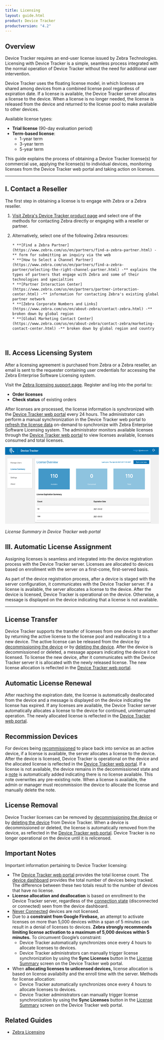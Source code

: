 ```yaml
---
title: Licensing
layout: guide.html
product: Device Tracker
productversion: "4.2"
---
```


## Overview

Device Tracker requires an end-user license issued by Zebra Technologies. Licensing with Device Tracker is a simple, seamless process integrated with the normal operation of Device Tracker without the need for additional user intervention.

Device Tracker uses the floating license model, in which licenses are shared among devices from a combined license pool regardless of expiration date. If a license is available, the Device Tracker server allocates a license to the device. When a license is no longer needed, the license is released from the device and returned to the license pool to make available to other devices.

Available license types:

- **Trial license** (90-day evaluation period)
- **Term-based license**:
  - 1-year term
  - 3-year term
  - 5-year term

This guide explains the process of obtaining a Device Tracker license(s) for commercial use, applying the license(s) to individual devices, monitoring licenses from the Device Tracker web portal and taking action on licenses.

---

## I. Contact a Reseller

The first step in obtaining a license is to engage with Zebra or a Zebra reseller.

1.  [Visit Zebra's Device Tracker product page](https://www.zebra.com/us/en/products/software/mobile-computers/device-tracker.html) and select one of the methods for contacting Zebra directly or engaging with a reseller or partner.
2.  Alternatively, select one of the following Zebra resources:

        * **[Find a Zebra Partner](https://www.zebra.com/us/en/partners/find-a-zebra-partner.html) -** form for submitting an inquiry via the web
        * **[How to Select a Channel Partner](https://www.zebra.com/us/en/partners/find-a-zebra-partner/selecting-the-right-channel-partner.html) -** explains the types of partners that engage with Zebra and some of their technologies and specialties
        * **[Partner Interaction Center](https://www.zebra.com/us/en/partners/partner-interaction-center.html) -** information for contacting Zebra's existing global partner network
        * **[Zebra Corporate Numbers and Links](https://www.zebra.com/us/en/about-zebra/contact-zebra.html) -** broken down by global region
        * **[Global Marketing Contact Center](https://www.zebra.com/us/en/about-zebra/contact-zebra/marketing-contact-center.html) -** broken down by global region and country

    <br>

## II. Access Licensing System

After a licensing agreement is purchased from Zebra or a Zebra reseller, an email is sent to the requester containing user credentials for accessing the Zebra Enterprise Software Licensing system.

<p>Visit the <a href="https://www.zebra.com/us/en/support-downloads/software-licensing.html">Zebra licensing support page</a>. Register and log into the portal to:</p>

- **Order licenses**
- **Check status** of existing orders

After licenses are processed, the license information <!--from the Zebra license portal--> is synchronized with the <a href="../config/#webportal">Device Tracker web portal</a> every 24 hours. The administrator can perform a manual synchronization in the Device Tracker web portal to <a href="../config/#viewlicenseinformation">refresh the license data</a> on-demand to synchronize with Zebra Enterprise Software Licensing system. The administrator monitors available licenses through the <a href="../config/#webportal">Device Tracker web portal</a> to view licenses available, licenses consumed and total licenses.

<img style="height:250px" src="license.png"/>

_License Summary in Device Tracker web portal_

## III. Automatic License Assignment

Assigning licenses is seamless and integrated into the device registration process with the Device Tracker server. Licenses are allocated to devices based on enrollment with the server on a first-come, first-served basis.

As part of the device registration process, after a device is staged with the server configuration, it communicates with the Device Tracker server. If a license is available, the server allocates a license to the device. After the device is licensed, Device Tracker is operational on the device. Otherwise, a message is displayed on the device indicating that a license is not available.

---

## License Transfer

Device Tracker supports the transfer of licenses from one device to another by returning the active license to the license pool and reallocating it to a new device. The active license can be released from the device by [decommissioning the device](../use/#decommissionrecommissiondevice) or by [deleting the device](../setup/#deletedevice). After the device is decommissioned or deleted, a message appears indicating the device it not licensed. To license the new device, after it communicates with the Device Tracker server it is allocated with the newly released license. The new license allocation is reflected in the <a href="../config/#webportal">Device Tracker web portal</a>.

## Automatic License Renewal

After reaching the expiration date, the license is automatically deallocated from the device and a message is displayed on the device indicating the license has expired. If any licenses are available, the Device Tracker server automatically allocates a license to the device for continued, uninterrupted operation. The newly allocated license is reflected in the <a href="../config/#webportal">Device Tracker web portal</a>.

## Recommission Devices

<p>For devices being <a href="../use/#recommissionadevice">recommissioned</a> to place back into service as an active device, if a license is available, the server allocates a license to the device. After the device is licensed, Device Tracker is operational on the device and the allocated license is reflected in the <a href="../config/#webportal">Device Tracker web portal</a>. If a license is not available, the device remains in the decommissioned state and a <a  href="../use/#addeditanote">note</a> is automatically added indicating there is no license available. This note overwrites any pre-existing note. When a license is available, the admin or manager must recommission the device to allocate the license and manually delete the note.</p>

## License Removal

Device Tracker licenses can be removed by [decommissioning the device](../use/#decommissionrecommissiondevice) or by [deleting the device](../setup/#deletedevice) from Device Tracker. When a device is decommissioned or deleted, the license is automatically removed from the device, as reflected in the <a href="../config/#webportal">Device Tracker web portal</a>. Device Tracker is no longer operational on the device until it is relicensed.

## Important Notes

Important information pertaining to Device Tracker licensing:

- The <a href="../config/#webportal">Device Tracker web portal</a> provides the total license count. The <a href="../mgmt/#dashboard">device dashboard</a> provides the total number of devices being tracked. The difference between these two totals result to the number of devices that have no license.
- **License allocation and deallocation** is based on enrollment to the Device Tracker server, regardless of the <a href="../mgmt/#dashboard">connection state</a> (disconnected or connected) seen from the device dashboard.
- [Never Connected](../mgmt/#dashboard) devices are not licensed.
- Due to a **constraint from Google Firebase,** an attempt to activate licenses on more than 5,000 devices within a span of 5 minutes can result in a denial of licenses to devices. **Zebra strongly recommends limiting license activation to a maximum of 5,000 devices within 5 minutes.** To circumvent Google’s constraint:
  - Device Tracker automatically synchronizes once every 4 hours to allocate licenses to devices.
  - Device Tracker administrators can manually trigger license synchronization by using the **Sync Licenses** button in the [License Summary](../config/#viewlicenseinformation) screen on the Device Tracker web portal.
- When **allocating licenses to unlicensed devices,** license allocation is based on license availabilty and the enroll time with the server. Methods for license allocation:
  - Device Tracker automatically synchronizes once every 4 hours to allocate licenses to devices.
  - Device Tracker administrators can manually trigger license synchronization by using the **Sync Licenses** button in the [License Summary](../config/#viewlicenseinformation) screen on the Device Tracker web portal.

## <!-- -->

## Related Guides

- [Zebra Licensing](https://www.zebra.com/us/en/support-downloads/software-licensing.html)

